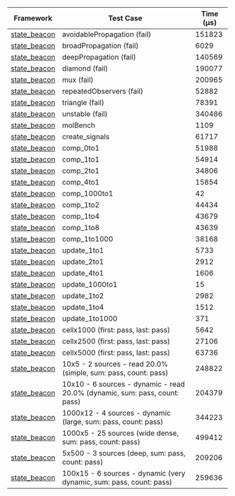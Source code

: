 | Framework | Test Case | Time (μs) |
| --- | --- | --- |
| [state_beacon](https://github.com/jinyus/dart_beacon) | avoidablePropagation (fail) | 151823 |
| [state_beacon](https://github.com/jinyus/dart_beacon) | broadPropagation (fail) | 6029 |
| [state_beacon](https://github.com/jinyus/dart_beacon) | deepPropagation (fail) | 140569 |
| [state_beacon](https://github.com/jinyus/dart_beacon) | diamond (fail) | 190077 |
| [state_beacon](https://github.com/jinyus/dart_beacon) | mux (fail) | 200965 |
| [state_beacon](https://github.com/jinyus/dart_beacon) | repeatedObservers (fail) | 52882 |
| [state_beacon](https://github.com/jinyus/dart_beacon) | triangle (fail) | 78391 |
| [state_beacon](https://github.com/jinyus/dart_beacon) | unstable (fail) | 340486 |
| [state_beacon](https://github.com/jinyus/dart_beacon) | molBench | 1109 |
| [state_beacon](https://github.com/jinyus/dart_beacon) | create_signals | 61717 |
| [state_beacon](https://github.com/jinyus/dart_beacon) | comp_0to1 | 51988 |
| [state_beacon](https://github.com/jinyus/dart_beacon) | comp_1to1 | 54914 |
| [state_beacon](https://github.com/jinyus/dart_beacon) | comp_2to1 | 34806 |
| [state_beacon](https://github.com/jinyus/dart_beacon) | comp_4to1 | 15854 |
| [state_beacon](https://github.com/jinyus/dart_beacon) | comp_1000to1 | 42 |
| [state_beacon](https://github.com/jinyus/dart_beacon) | comp_1to2 | 44434 |
| [state_beacon](https://github.com/jinyus/dart_beacon) | comp_1to4 | 43679 |
| [state_beacon](https://github.com/jinyus/dart_beacon) | comp_1to8 | 43639 |
| [state_beacon](https://github.com/jinyus/dart_beacon) | comp_1to1000 | 38168 |
| [state_beacon](https://github.com/jinyus/dart_beacon) | update_1to1 | 5733 |
| [state_beacon](https://github.com/jinyus/dart_beacon) | update_2to1 | 2912 |
| [state_beacon](https://github.com/jinyus/dart_beacon) | update_4to1 | 1606 |
| [state_beacon](https://github.com/jinyus/dart_beacon) | update_1000to1 | 15 |
| [state_beacon](https://github.com/jinyus/dart_beacon) | update_1to2 | 2982 |
| [state_beacon](https://github.com/jinyus/dart_beacon) | update_1to4 | 1512 |
| [state_beacon](https://github.com/jinyus/dart_beacon) | update_1to1000 | 371 |
| [state_beacon](https://github.com/jinyus/dart_beacon) | cellx1000 (first: pass, last: pass) | 5642 |
| [state_beacon](https://github.com/jinyus/dart_beacon) | cellx2500 (first: pass, last: pass) | 27106 |
| [state_beacon](https://github.com/jinyus/dart_beacon) | cellx5000 (first: pass, last: pass) | 63736 |
| [state_beacon](https://github.com/jinyus/dart_beacon) | 10x5 - 2 sources - read 20.0% (simple, sum: pass, count: pass) | 248822 |
| [state_beacon](https://github.com/jinyus/dart_beacon) | 10x10 - 6 sources - dynamic - read 20.0% (dynamic, sum: pass, count: pass) | 204379 |
| [state_beacon](https://github.com/jinyus/dart_beacon) | 1000x12 - 4 sources - dynamic (large, sum: pass, count: pass) | 344223 |
| [state_beacon](https://github.com/jinyus/dart_beacon) | 1000x5 - 25 sources (wide dense, sum: pass, count: pass) | 499412 |
| [state_beacon](https://github.com/jinyus/dart_beacon) | 5x500 - 3 sources (deep, sum: pass, count: pass) | 209206 |
| [state_beacon](https://github.com/jinyus/dart_beacon) | 100x15 - 6 sources - dynamic (very dynamic, sum: pass, count: pass) | 259636 |
